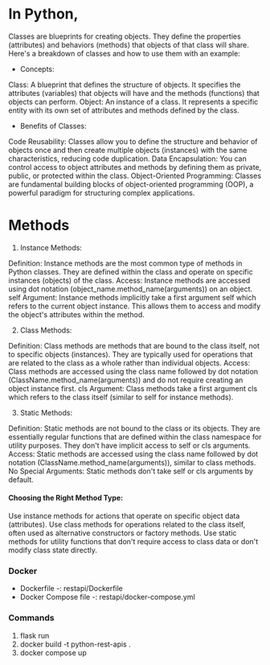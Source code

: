 
# In Python, 
Classes are blueprints for creating objects. They define the properties (attributes) and behaviors (methods) that objects of that class will share. Here's a breakdown of classes and how to use them with an example:

- Concepts:

Class: A blueprint that defines the structure of objects. It specifies the attributes (variables) that objects will have and the methods (functions) that objects can perform.
Object: An instance of a class. It represents a specific entity with its own set of attributes and methods defined by the class.

- Benefits of Classes:

Code Reusability: Classes allow you to define the structure and behavior of objects once and then create multiple objects (instances) with the same characteristics, reducing code duplication.
Data Encapsulation: You can control access to object attributes and methods by defining them as private, public, or protected within the class.
Object-Oriented Programming: Classes are fundamental building blocks of object-oriented programming (OOP), a powerful paradigm for structuring complex applications.


# Methods

1. Instance Methods:

Definition: Instance methods are the most common type of methods in Python classes. They are defined within the class and operate on specific instances (objects) of the class.
Access: Instance methods are accessed using dot notation (object_name.method_name(arguments)) on an object.
self Argument: Instance methods implicitly take a first argument self which refers to the current object instance. This allows them to access and modify the object's attributes within the method.

2. Class Methods:

Definition: Class methods are methods that are bound to the class itself, not to specific objects (instances). They are typically used for operations that are related to the class as a whole rather than individual objects.
Access: Class methods are accessed using the class name followed by dot notation (ClassName.method_name(arguments)) and do not require creating an object instance first.
cls Argument: Class methods take a first argument cls which refers to the class itself (similar to self for instance methods).

3. Static Methods:

Definition: Static methods are not bound to the class or its objects. They are essentially regular functions that are defined within the class namespace for utility purposes. They don't have implicit access to self or cls arguments.
Access: Static methods are accessed using the class name followed by dot notation (ClassName.method_name(arguments)), similar to class methods.
No Special Arguments: Static methods don't take self or cls arguments by default.

#### Choosing the Right Method Type:

Use instance methods for actions that operate on specific object data (attributes).
Use class methods for operations related to the class itself, often used as alternative constructors or factory methods.
Use static methods for utility functions that don't require access to class data or don't modify class state directly.



### Docker

- Dockerfile -: restapi/Dockerfile
- Docker Compose file -: restapi/docker-compose.yml

### Commands
1. flask run
2.  docker build -t python-rest-apis .
3.  docker compose up
